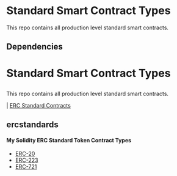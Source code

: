 
# Standard Smart Contract Types
This repo contains all production level standard smart contracts. 

## Dependencies


# Standard Smart Contract Types</p>
This repo contains all production level standard smart contracts. 

| [ERC Standard Contracts](#ercstandards)


## ercstandards

#### My Solidity ERC Standard Token Contract Types 
- [ERC-20](https://github.com/mankenavenkatesh/learning-solidity)
- [ERC-223](https://github.com/mankenavenkatesh/Solidity-patterns)
- [ERC-721](https://github.com/mankenavenkatesh/My-Smart-Contracts/tree/master/DemoContract)
